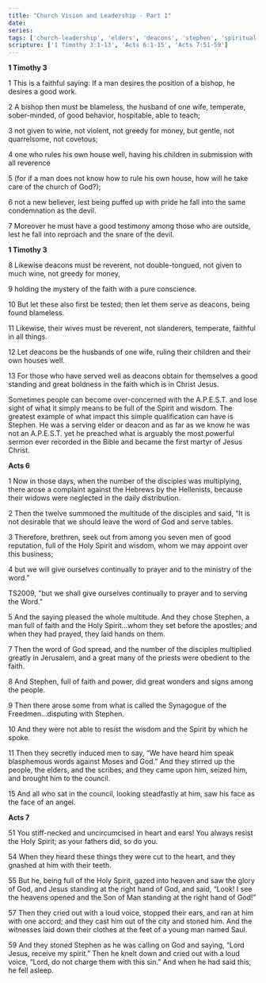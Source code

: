 ```yaml
---
title: "Church Vision and Leadership - Part 1"
date: 
series: 
tags: ['church-leadership', 'elders', 'deacons', 'stephen', 'spiritual-qualifications']
scripture: ['1 Timothy 3:1-13', 'Acts 6:1-15', 'Acts 7:51-59']
---
```


**1 Timothy 3**

1 This is a faithful saying: If a man desires the position of a bishop, he desires a good work.

2 A bishop then must be blameless, the husband of one wife, temperate, sober-minded, of good behavior, hospitable, able to teach;

3 not given to wine, not violent, not greedy for money, but gentle, not quarrelsome, not covetous;

4 one who rules his own house well, having his children in submission with all reverence

5 (for if a man does not know how to rule his own house, how will he take care of the church of God?);

6 not a new believer, lest being puffed up with pride he fall into the same condemnation as the devil.

7 Moreover he must have a good testimony among those who are outside, lest he fall into reproach and the snare of the devil.

**1 Timothy 3**

8 Likewise deacons must be reverent, not double-tongued, not given to much wine, not greedy for money,

9 holding the mystery of the faith with a pure conscience.

10 But let these also first be tested; then let them serve as deacons, being found blameless.

11 Likewise, their wives must be reverent, not slanderers, temperate, faithful in all things.

12 Let deacons be the husbands of one wife, ruling their children and their own houses well.

13 For those who have served well as deacons obtain for themselves a good standing and great boldness in the faith which is in Christ Jesus.

Sometimes people can become over-concerned with the A.P.E.S.T. and lose sight of what it simply means to be full of the Spirit and wisdom. The greatest example of what impact this simple qualification can have is Stephen. He was a serving elder or deacon and as far as we know he was not an A.P.E.S.T. yet he preached what is arguably the most powerful sermon ever recorded in the Bible and became the first martyr of Jesus Christ.

**Acts 6**

1 Now in those days, when the number of the disciples was multiplying, there arose a complaint against the Hebrews by the Hellenists, because their widows were neglected in the daily distribution.

2 Then the twelve summoned the multitude of the disciples and said, “It is not desirable that we should leave the word of God and serve tables.

3 Therefore, brethren, seek out from among you seven men of good reputation, full of the Holy Spirit and wisdom, whom we may appoint over this business;

4 but we will give ourselves continually to prayer and to the ministry of the word.”

TS2009, "but we shall give ourselves continually to prayer and to serving the Word."

5 And the saying pleased the whole multitude. And they chose Stephen, a man full of faith and the Holy Spirit...whom they set before the apostles; and when they had prayed, they laid hands on them.

7 Then the word of God spread, and the number of the disciples multiplied greatly in Jerusalem, and a great many of the priests were obedient to the faith.

8 And Stephen, full of faith and power, did great wonders and signs among the people.

9 Then there arose some from what is called the Synagogue of the Freedmen...disputing with Stephen.

10 And they were not able to resist the wisdom and the Spirit by which he spoke.

11 Then they secretly induced men to say, “We have heard him speak blasphemous words against Moses and God.” And they stirred up the people, the elders, and the scribes; and they came upon him, seized him, and brought him to the council.

15 And all who sat in the council, looking steadfastly at him, saw his face as the face of an angel.

**Acts 7**

51 You stiff-necked and uncircumcised in heart and ears! You always resist the Holy Spirit; as your fathers did, so do you.

54 When they heard these things they were cut to the heart, and they gnashed at him with their teeth.

55 But he, being full of the Holy Spirit, gazed into heaven and saw the glory of God, and Jesus standing at the right hand of God, and said, “Look! I see the heavens opened and the Son of Man standing at the right hand of God!”

57 Then they cried out with a loud voice, stopped their ears, and ran at him with one accord; and they cast him out of the city and stoned him. And the witnesses laid down their clothes at the feet of a young man named Saul.

59 And they stoned Stephen as he was calling on God and saying, “Lord Jesus, receive my spirit.” Then he knelt down and cried out with a loud voice, “Lord, do not charge them with this sin.” And when he had said this, he fell asleep.
